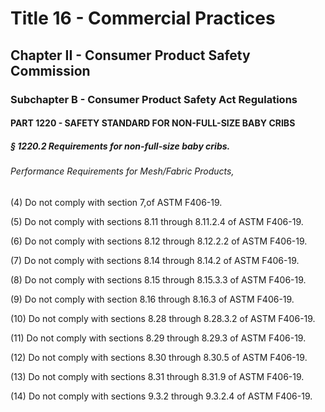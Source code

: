 
# Title 16 - Commercial Practices
## Chapter II - Consumer Product Safety Commission
### Subchapter B - Consumer Product Safety Act Regulations
#### PART 1220 - SAFETY STANDARD FOR NON-FULL-SIZE BABY CRIBS
##### § 1220.2 Requirements for non-full-size baby cribs.
###### Performance Requirements for Mesh/Fabric Products,

(4) Do not comply with section 7,of ASTM F406-19.

(5) Do not comply with sections 8.11 through 8.11.2.4 of ASTM F406-19.

(6) Do not comply with sections 8.12 through 8.12.2.2 of ASTM F406-19.

(7) Do not comply with sections 8.14 through 8.14.2 of ASTM F406-19.

(8) Do not comply with sections 8.15 through 8.15.3.3 of ASTM F406-19.

(9) Do not comply with section 8.16 through 8.16.3 of ASTM F406-19.

(10) Do not comply with sections 8.28 through 8.28.3.2 of ASTM F406-19.

(11) Do not comply with sections 8.29 through 8.29.3 of ASTM F406-19.

(12) Do not comply with sections 8.30 through 8.30.5 of ASTM F406-19.

(13) Do not comply with sections 8.31 through 8.31.9 of ASTM F406-19.

(14) Do not comply with sections 9.3.2 through 9.3.2.4 of ASTM F406-19.

